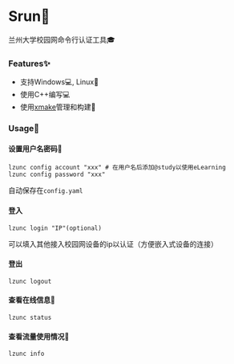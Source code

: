 # Srun🚀

兰州大学校园网命令行认证工具🎓

### Features✨

- 支持Windows💻, Linux🐧
- 使用C++编写💻
- 使用[xmake](https://github.com/xmake-io/xmake)管理和构建🔧

### Usage📜
#### 设置用户名密码🔑
```
lzunc config account "xxx" # 在用户名后添加@study以使用eLearning 
lzunc config password "xxx"
```
自动保存在`config.yaml`

#### 登入
```
lzunc login "IP"(optional) 
```
可以填入其他接入校园网设备的ip以认证（方便嵌入式设备的连接）

#### 登出
```
lzunc logout
```

#### 查看在线信息📡
```
lzunc status
```

#### 查看流量使用情况📡
```
lzunc info
```
